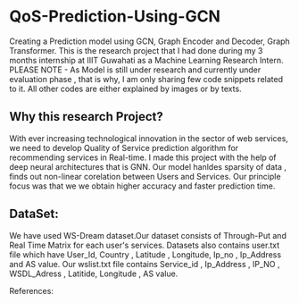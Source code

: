 # QoS-Prediction-Using-GCN
Creating a Prediction model using GCN, Graph Encoder and Decoder, Graph Transformer. This is the research project that I had done during my 3 months internship at IIIT Guwahati as a Machine Learning Research Intern. PLEASE NOTE - As Model is still under research and currently under evaluation phase , that is why, I am only sharing few code snippets related to it. All other codes are either explained by images or by texts.

<h2>Why this research Project?</h2>
With ever increasing technological innovation in the sector of web services, we need to develop Quality of Service prediction algorithm for recommending services in Real-time. I made this project with the help of deep neural architectures that is GNN. Our model hanldes sparsity of data , finds out non-linear corelation between Users and Services. Our principle focus was that we we obtain higher accuracy and faster prediction time. 

<h2>DataSet:</h2>
We have used WS-Dream dataset.Our dataset consists of Through-Put and Real Time Matrix for each user's services. Datasets also contains user.txt file which have User_Id, Country , Latitude , Longitude, Ip_no , Ip_Address and AS value. Our wslist.txt file contains Service_id , Ip_Address , IP_NO , WSDL_Adress , Latitide, Longitude , AS value.

References:
